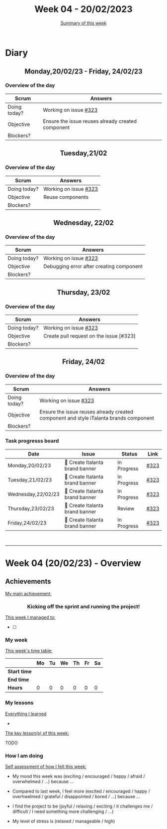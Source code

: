 


<!-- 
  Welcome to your weekly agenda.
  In this agenda, you will note down day to day progress.
-->

<h1 align="center">Week 04 - 20/02/2023</h1>

<p align="center"><a href="#summary">Summary of this week</a></p>

<br/>

<!-- 
  -- SECTION: OVERVIEW
  -- For each day, fill out your dairy
  -->

<h1>Diary</h1>

<h2 align="center">Monday,20/02/23 - Friday, 24/02/23</h2>

### Overview of the day

<!-- Fill out the daily scrum table 
  -- Doing today? - What are you working on today?
  -- Objective?   - What do you hope to achieve today?
  -- Blockers?    - Any blockers? Anywhere you need help?
-->

| Scrum	       | Answers 	| 
|----------	   |-------	  |
| Doing today? |  Working on issue  [#323](https://github.com/italanta/elewa-group/issues/323)       |
| Objective    |    Ensure the issue reuses already created component     |
| Blockers?    |         |


<h2 align="center">Tuesday,21/02</h2>

### Overview of the day

<!-- Fill out the daily scrum table 
  -- Doing today? - What are you working on today?
  -- Objective?   - What do you hope to achieve today?
  -- Blockers?    - Any blockers? Anywhere you need help?
-->

| Scrum	       | Answers 	| 
|----------	   |-------	  |
| Doing today? |  Working on issue  [#323](https://github.com/italanta/elewa-group/issues/323)       |
| Objective    |    Reuse components     |
| Blockers?    |         |


<h2 align="center">Wednesday, 22/02</h2>

### Overview of the day

<!-- Fill out the daily scrum table 
  -- Doing today? - What are you working on today?
  -- Objective?   - What do you hope to achieve today?
  -- Blockers?    - Any blockers? Anywhere you need help?
-->

| Scrum	       | Answers 	| 
|----------	   |-------	  |
| Doing today? |  Working on issue  [#323](https://github.com/italanta/elewa-group/issues/323)       |
| Objective    |   Debugging error after creating  component     |
| Blockers?    |         |


<h2 align="center">Thursday, 23/02</h2>

### Overview of the day

<!-- Fill out the daily scrum table 
  -- Doing today? - What are you working on today?
  -- Objective?   - What do you hope to achieve today?
  -- Blockers?    - Any blockers? Anywhere you need help?
-->

| Scrum	       | Answers 	| 
|----------	   |-------	  |
| Doing today? |  Working on issue  [#323](https://github.com/italanta/elewa-group/issues/323)       |
| Objective    |    Create pull request on the issue [#323]     |
| Blockers?    |         |


<h2 align="center">Friday, 24/02</h2>

### Overview of the day

<!-- Fill out the daily scrum table 
  -- Doing today? - What are you working on today?
  -- Objective?   - What do you hope to achieve today?
  -- Blockers?    - Any blockers? Anywhere you need help?
-->

| Scrum	       | Answers 	| 
|----------	   |-------	  |
| Doing today? |  Working on issue  [#323](https://github.com/italanta/elewa-group/issues/323)       |
| Objective    |    Ensure the issue reuses already created component and style iTalanta brands component     |
| Blockers?    |     |

### Task progresss board

<!-- List all the tasks and bounties in progress this week -->

| Date     	| Issue 	| Status 	| Link 	|
|----------	|-------	|--------	|------	|
| Monday,20/02/23 	| 🏇 Create Italanta brand banner| In Progress | [#323](https://github.com/italanta/elewa-group/issues/323) |
| Tuesday,21/02/23	| 🏇 Create Italanta brand banner| In Progress  | [#323](https://github.com/italanta/elewa-group/issues/323) |
| Wednesday,22/02/23	| 🏇 Create Italanta brand banner| In Progress  | [#323](https://github.com/italanta/elewa-group/issues/323) |
| Thursday,23/02/23	| 🏇 Create Italanta brand banner| Review  | [#323](https://github.com/italanta/elewa-group/issues/323) |
| Friday,24/02/23	| 🏇 Create Italanta brand banner | In Progress | [#323](https://github.com/italanta/elewa-group/issues/323) |




<br/>

<hr id="summary" />
<!-- Fill this section at the end of each week, -->

# Week 04 (20/02/23) - Overview

<!-- What was your main achievement -->
<h2>Achievements</h2>

<u>My main achievement:</u>

<!-- Write the achievement you are most proud off in one line! -->
<h3 align="center">Kicking off the sprint and running the project!</h3>

<!-- List all your achievement -->
<u>This week I managed to:</u>

- [ ] 


### My week
<!-- Keep track of your time table daily -->
<u>This week's time table:</u>

|                | Mo | Tu 	| We 	| Th | Fr | Sa |
|---             |---	|---	|---  |--- |--- |--- |
| **Start time** |    |     |     |    |    |    |
| **End time**	 |    |     |     |    |    |    |
| **Hours**	     | 0  | 0   | 0   | 0  | 0  | 0  |


### My lessons
<!-- What did I learn? -->
<u>Everything I learned</u>

- 

<u>The key lesson(s) of this week:</u>

TODO

### How I am doing
<!-- How did you feel? -->
<u>Self assessment of how I felt this week:</u>

- My mood this week was (exciting / encouraged / happy / afraid / overwhelmed / ...) because ...
  
- Compared to last week, I feel more (excited / encouraged / happy / overhwelmed / grateful / disappointed / bored / ...) because ...

- I find the project to be (joyful / relaxing / exciting / it challenges me / difficult / I need something more challenging / ...)

- My level of stress is (relaxed / manageable / high) 
